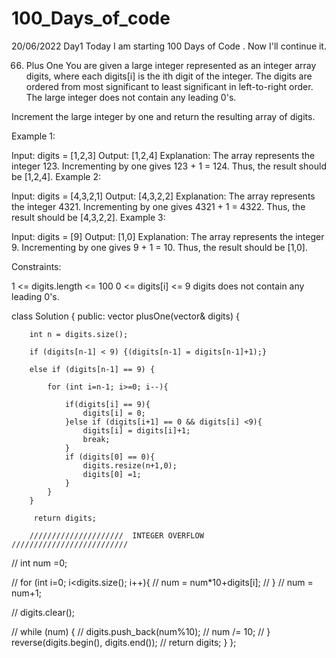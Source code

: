 # 100_Days_of_code
20/06/2022
Day1
Today I am starting 100 Days of Code . Now I'll continue it.

66. Plus One
You are given a large integer represented as an integer array digits, where each digits[i] is the ith digit of the integer. The digits are ordered from most significant to least significant in left-to-right order. The large integer does not contain any leading 0's.

Increment the large integer by one and return the resulting array of digits.

 

Example 1:

Input: digits = [1,2,3]
Output: [1,2,4]
Explanation: The array represents the integer 123.
Incrementing by one gives 123 + 1 = 124.
Thus, the result should be [1,2,4].
Example 2:

Input: digits = [4,3,2,1]
Output: [4,3,2,2]
Explanation: The array represents the integer 4321.
Incrementing by one gives 4321 + 1 = 4322.
Thus, the result should be [4,3,2,2].
Example 3:

Input: digits = [9]
Output: [1,0]
Explanation: The array represents the integer 9.
Incrementing by one gives 9 + 1 = 10.
Thus, the result should be [1,0].
 

Constraints:

1 <= digits.length <= 100
0 <= digits[i] <= 9
digits does not contain any leading 0's.



class Solution {
public:
    vector<int> plusOne(vector<int>& digits) {
        
        int n = digits.size();
        
        if (digits[n-1] < 9) {(digits[n-1] = digits[n-1]+1);}
        
        else if (digits[n-1] == 9) {
            
            for (int i=n-1; i>=0; i--){
            
                if(digits[i] == 9){
                    digits[i] = 0;
                }else if (digits[i+1] == 0 && digits[i] <9){ 
                    digits[i] = digits[i]+1;
                    break;
                }     
                if (digits[0] == 0){ 
                    digits.resize(n+1,0);
                    digits[0] =1;
                }
            }
        }
        
         return digits;
        
        /////////////////////  INTEGER OVERFLOW  //////////////////////////
        
//         int num =0;
        
//        for (int i=0; i<digits.size(); i++){
//             num = num*10+digits[i];
//         }
//         num = num+1;
        
//         digits.clear();
        
//         while (num) {
//         digits.push_back(num%10);
//             num /= 10;
//         } reverse(digits.begin(), digits.end());
//         return digits;
    }
};
